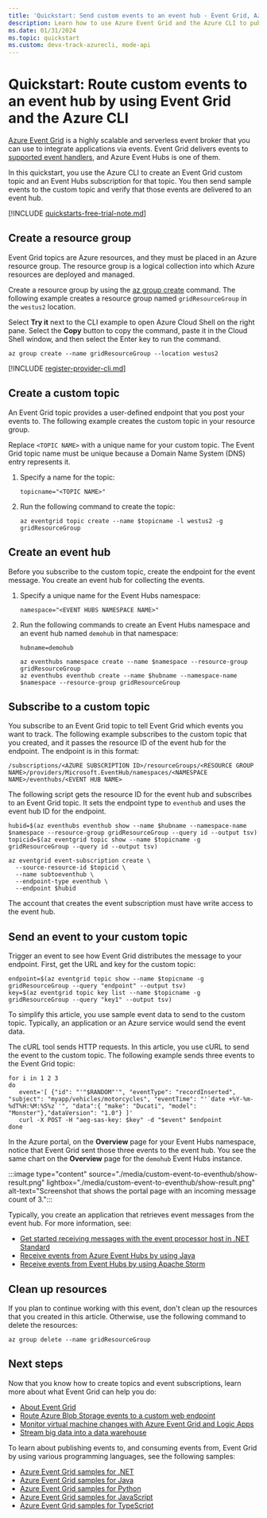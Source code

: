 ```yaml
---
title: 'Quickstart: Send custom events to an event hub - Event Grid, Azure CLI'
description: Learn how to use Azure Event Grid and the Azure CLI to publish a topic and subscribe to that event, by using an event hub for the endpoint.
ms.date: 01/31/2024
ms.topic: quickstart
ms.custom: devx-track-azurecli, mode-api
---
```


# Quickstart: Route custom events to an event hub by using Event Grid and the Azure CLI

[Azure Event Grid](overview.md) is a highly scalable and serverless event broker that you can use to integrate applications via events. Event Grid delivers events to [supported event handlers](event-handlers.md), and Azure Event Hubs is one of them.

In this quickstart, you use the Azure CLI to create an Event Grid custom topic and an Event Hubs subscription for that topic. You then send sample events to the custom topic and verify that those events are delivered to an event hub.

[!INCLUDE [quickstarts-free-trial-note.md](../../includes/quickstarts-free-trial-note.md)]

## Create a resource group

Event Grid topics are Azure resources, and they must be placed in an Azure resource group. The resource group is a logical collection into which Azure resources are deployed and managed.

Create a resource group by using the [az group create](/cli/azure/group#az-group-create) command. The following example creates a resource group named `gridResourceGroup` in the `westus2` location.

Select **Try it** next to the CLI example to open Azure Cloud Shell on the right pane. Select the **Copy** button to copy the command, paste it in the Cloud Shell window, and then select the Enter key to run the command.

```azurecli-interactive
az group create --name gridResourceGroup --location westus2
```

[!INCLUDE [register-provider-cli.md](./includes/register-provider-cli.md)]

## Create a custom topic

An Event Grid topic provides a user-defined endpoint that you post your events to. The following example creates the custom topic in your resource group.

Replace `<TOPIC NAME>` with a unique name for your custom topic. The Event Grid topic name must be unique because a Domain Name System (DNS) entry represents it.

1. Specify a name for the topic:

    ```azurecli-interactive
    topicname="<TOPIC NAME>"
    ```

1. Run the following command to create the topic:

    ```azurecli-interactive
    az eventgrid topic create --name $topicname -l westus2 -g gridResourceGroup
    ```

## Create an event hub

Before you subscribe to the custom topic, create the endpoint for the event message. You create an event hub for collecting the events.

1. Specify a unique name for the Event Hubs namespace:

    ```azurecli-interactive
    namespace="<EVENT HUBS NAMESPACE NAME>"
    ```

1. Run the following commands to create an Event Hubs namespace and an event hub named `demohub` in that namespace:

    ```azurecli-interactive
    hubname=demohub
    
    az eventhubs namespace create --name $namespace --resource-group gridResourceGroup
    az eventhubs eventhub create --name $hubname --namespace-name $namespace --resource-group gridResourceGroup
    ```

## Subscribe to a custom topic

You subscribe to an Event Grid topic to tell Event Grid which events you want to track. The following example subscribes to the custom topic that you created, and it passes the resource ID of the event hub for the endpoint. The endpoint is in this format:

`/subscriptions/<AZURE SUBSCRIPTION ID>/resourceGroups/<RESOURCE GROUP NAME>/providers/Microsoft.EventHub/namespaces/<NAMESPACE NAME>/eventhubs/<EVENT HUB NAME>`

The following script gets the resource ID for the event hub and subscribes to an Event Grid topic. It sets the endpoint type to `eventhub` and uses the event hub ID for the endpoint.

```azurecli-interactive
hubid=$(az eventhubs eventhub show --name $hubname --namespace-name $namespace --resource-group gridResourceGroup --query id --output tsv)
topicid=$(az eventgrid topic show --name $topicname -g gridResourceGroup --query id --output tsv)

az eventgrid event-subscription create \
  --source-resource-id $topicid \
  --name subtoeventhub \
  --endpoint-type eventhub \
  --endpoint $hubid
```

The account that creates the event subscription must have write access to the event hub.

## Send an event to your custom topic

Trigger an event to see how Event Grid distributes the message to your endpoint. First, get the URL and key for the custom topic:

```azurecli-interactive
endpoint=$(az eventgrid topic show --name $topicname -g gridResourceGroup --query "endpoint" --output tsv)
key=$(az eventgrid topic key list --name $topicname -g gridResourceGroup --query "key1" --output tsv)
```

To simplify this article, you use sample event data to send to the custom topic. Typically, an application or an Azure service would send the event data.

The cURL tool sends HTTP requests. In this article, you use cURL to send the event to the custom topic. The following example sends three events to the Event Grid topic:

```azurecli-interactive
for i in 1 2 3
do
   event='[ {"id": "'"$RANDOM"'", "eventType": "recordInserted", "subject": "myapp/vehicles/motorcycles", "eventTime": "'`date +%Y-%m-%dT%H:%M:%S%z`'", "data":{ "make": "Ducati", "model": "Monster"},"dataVersion": "1.0"} ]'
   curl -X POST -H "aeg-sas-key: $key" -d "$event" $endpoint
done
```

In the Azure portal, on the **Overview** page for your Event Hubs namespace, notice that Event Grid sent those three events to the event hub. You see the same chart on the **Overview** page for the `demohub` Event Hubs instance.

:::image type="content" source="./media/custom-event-to-eventhub/show-result.png" lightbox="./media/custom-event-to-eventhub/show-result.png" alt-text="Screenshot that shows the portal page with an incoming message count of 3.":::

Typically, you create an application that retrieves event messages from the event hub. For more information, see:

- [Get started receiving messages with the event processor host in .NET Standard](../event-hubs/event-hubs-dotnet-standard-getstarted-send.md)
- [Receive events from Azure Event Hubs by using Java](../event-hubs/event-hubs-java-get-started-send.md)
- [Receive events from Event Hubs by using Apache Storm](../event-hubs/event-hubs-storm-getstarted-receive.md)

## Clean up resources

If you plan to continue working with this event, don't clean up the resources that you created in this article. Otherwise, use the following command to delete the resources:

```azurecli-interactive
az group delete --name gridResourceGroup
```

## Next steps

Now that you know how to create topics and event subscriptions, learn more about what Event Grid can help you do:

- [About Event Grid](overview.md)
- [Route Azure Blob Storage events to a custom web endpoint](../storage/blobs/storage-blob-event-quickstart.md?toc=%2fazure%2fevent-grid%2ftoc.json)
- [Monitor virtual machine changes with Azure Event Grid and Logic Apps](monitor-virtual-machine-changes-logic-app.md)
- [Stream big data into a data warehouse](event-hubs-integration.md)

To learn about publishing events to, and consuming events from, Event Grid by using various programming languages, see the following samples:

- [Azure Event Grid samples for .NET](/samples/azure/azure-sdk-for-net/azure-event-grid-sdk-samples/)
- [Azure Event Grid samples for Java](/samples/azure/azure-sdk-for-java/eventgrid-samples/)
- [Azure Event Grid samples for Python](/samples/azure/azure-sdk-for-python/eventgrid-samples/)
- [Azure Event Grid samples for JavaScript](/samples/azure/azure-sdk-for-js/eventgrid-javascript/)
- [Azure Event Grid samples for TypeScript](/samples/azure/azure-sdk-for-js/eventgrid-typescript/)

